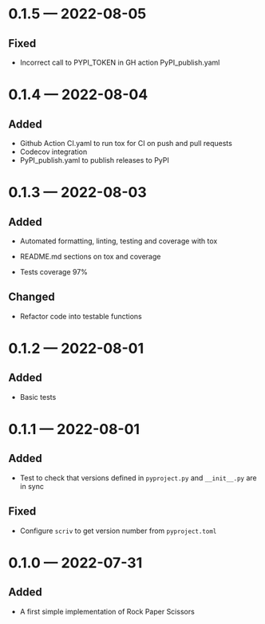 
<a id='changelog-0.1.5'></a>
# 0.1.5 — 2022-08-05

## Fixed

- Incorrect call to PYPI_TOKEN in GH action PyPI_publish.yaml

<a id='changelog-0.1.4'></a>
# 0.1.4 — 2022-08-04

## Added

- Github Action CI.yaml to run tox for CI on push and pull requests
- Codecov integration
- PyPI_publish.yaml to publish releases to PyPI

<a id='changelog-0.1.3'></a>

# 0.1.3 — 2022-08-03

## Added

- Automated formatting, linting, testing and coverage with tox
- README.md sections on tox and coverage

- Tests coverage 97%

## Changed

- Refactor code into testable functions

<a id='changelog-0.1.2'></a>
# 0.1.2 — 2022-08-01

## Added

- Basic tests
<a id='changelog-0.1.1'></a>

# 0.1.1 — 2022-08-01

## Added

- Test to check that versions defined in `pyproject.py` and `__init__.py` are in sync

## Fixed

- Configure `scriv` to get version number from `pyproject.toml`
<a id='changelog-0.1.0'></a>

# 0.1.0 — 2022-07-31

## Added

- A first simple implementation of Rock Paper Scissors
